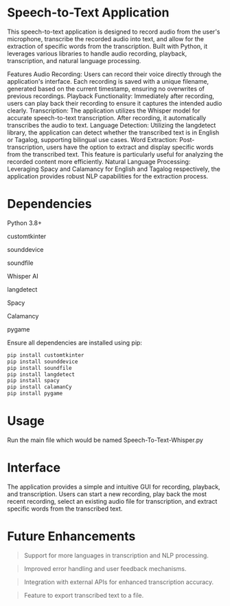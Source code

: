 # Speech-to-Text Application
This speech-to-text application is designed to record audio from the user's microphone, transcribe the recorded audio into text, and allow for the extraction of specific words from the transcription. Built with Python, it leverages various libraries to handle audio recording, playback, transcription, and natural language processing.

Features
Audio Recording: Users can record their voice directly through the application's interface. Each recording is saved with a unique filename, generated based on the current timestamp, ensuring no overwrites of previous recordings.
Playback Functionality: Immediately after recording, users can play back their recording to ensure it captures the intended audio clearly.
Transcription: The application utilizes the Whisper model for accurate speech-to-text transcription. After recording, it automatically transcribes the audio to text.
Language Detection: Utilizing the langdetect library, the application can detect whether the transcribed text is in English or Tagalog, supporting bilingual use cases.
Word Extraction: Post-transcription, users have the option to extract and display specific words from the transcribed text. This feature is particularly useful for analyzing the recorded content more efficiently.
Natural Language Processing: Leveraging Spacy and Calamancy for English and Tagalog respectively, the application provides robust NLP capabilities for the extraction process.

# Dependencies
Python 3.8+

customtkinter

sounddevice

soundfile

Whisper AI

langdetect

Spacy

Calamancy

pygame

Ensure all dependencies are installed using pip:

```bash
pip install customtkinter
pip install sounddevice
pip install soundfile
pip install langdetect
pip install spacy
pip install calamanCy
pip install pygame
```

# Usage
Run the main file which would be named Speech-To-Text-Whisper.py

# Interface
The application provides a simple and intuitive GUI for recording, playback, and transcription. Users can start a new recording, play back the most recent recording, select an existing audio file for transcription, and extract specific words from the transcribed text.

# Future Enhancements
> Support for more languages in transcription and NLP processing.

> Improved error handling and user feedback mechanisms.

> Integration with external APIs for enhanced transcription accuracy.

> Feature to export transcribed text to a file.
